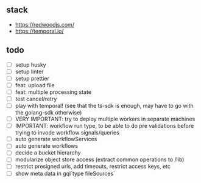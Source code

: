 ## stack
- https://redwoodjs.com/
- https://temporal.io/

## todo
- [ ] setup husky
- [ ] setup linter
- [ ] setup prettier
- [ ] feat: upload file
- [ ] feat: multiple processing state
- [ ] test cancel/retry
- [ ] play with temporal! (see that the ts-sdk is enough, may have to go with the golang-sdk otherwise)
- [ ] VERY IMPORTANT: try to deploy multiple workers in separate machines
- [ ] IMPORTANT: workflow run type, to be able to do pre validations before trying to invode workflow signals/queries
- [ ] auto generate workflowServices
- [ ] auto generate workflows
- [ ] decide a bucket hierarchy
- [ ] modularize object store access (extract common operations to /lib)
- [ ] restrict presigned urls, add timeouts, restrict access keys, etc
- [ ] show meta data in gql\`type fileSources\`
